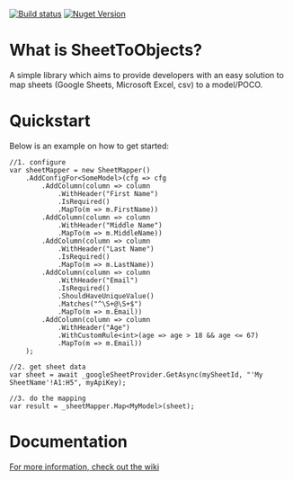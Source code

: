 [![Build status](https://ci.appveyor.com/api/projects/status/xyh066af9kpkqpgm?svg=true)](https://ci.appveyor.com/project/josdeweger/sheettoobjects)
[![Nuget Version](https://img.shields.io/nuget/v/SheetToObjects.Lib.svg)](https://www.nuget.org/packages/SheetToObjects.Lib/)

# What is SheetToObjects?
A simple library which aims to provide developers with an easy solution to map sheets (Google Sheets, Microsoft Excel, csv) to a model/POCO.

# Quickstart
Below is an example on how to get started:
```
//1. configure
var sheetMapper = new SheetMapper()
    .AddConfigFor<SomeModel>(cfg => cfg
        .AddColumn(column => column
            .WithHeader("First Name")
            .IsRequired()
            .MapTo(m => m.FirstName))
        .AddColumn(column => column
            .WithHeader("Middle Name")
            .MapTo(m => m.MiddleName))
        .AddColumn(column => column
            .WithHeader("Last Name")
            .IsRequired()
            .MapTo(m => m.LastName))
        .AddColumn(column => column
            .WithHeader("Email")
            .IsRequired()
            .ShouldHaveUniqueValue()
            .Matches("^\S+@\S+$")
            .MapTo(m => m.Email))
        .AddColumn(column => column
            .WithHeader("Age")
            .WithCustomRule<int>(age => age > 18 && age <= 67)
            .MapTo(m => m.Email))
    );

//2. get sheet data
var sheet = await _googleSheetProvider.GetAsync(mySheetId, "'My SheetName'!A1:H5", myApiKey);

//3. do the mapping
var result = _sheetMapper.Map<MyModel>(sheet);
```

# Documentation
[For more information, check out the wiki](https://github.com/josdeweger/SheetToObjects/wiki)
